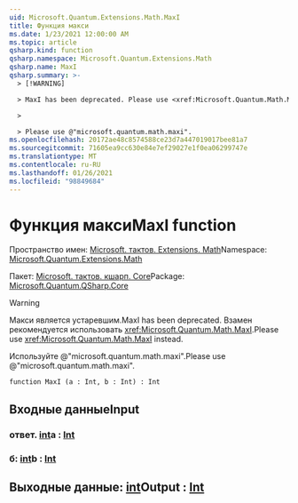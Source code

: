 ```yaml
---
uid: Microsoft.Quantum.Extensions.Math.MaxI
title: Функция макси
ms.date: 1/23/2021 12:00:00 AM
ms.topic: article
qsharp.kind: function
qsharp.namespace: Microsoft.Quantum.Extensions.Math
qsharp.name: MaxI
qsharp.summary: >-
  > [!WARNING]

  > MaxI has been deprecated. Please use <xref:Microsoft.Quantum.Math.MaxI> instead.

  >

  > Please use @"microsoft.quantum.math.maxi".
ms.openlocfilehash: 20172ae48c8574588ce23d7a447019017bee81a7
ms.sourcegitcommit: 71605ea9cc630e84e7ef29027e1f0ea06299747e
ms.translationtype: MT
ms.contentlocale: ru-RU
ms.lasthandoff: 01/26/2021
ms.locfileid: "98849684"
---
```

# <a name="maxi-function"></a><span data-ttu-id="3d8be-102">Функция макси</span><span class="sxs-lookup"><span data-stu-id="3d8be-102">MaxI function</span></span>

<span data-ttu-id="3d8be-103">Пространство имен: [Microsoft. тактов. Extensions. Math](xref:Microsoft.Quantum.Extensions.Math)</span><span class="sxs-lookup"><span data-stu-id="3d8be-103">Namespace: [Microsoft.Quantum.Extensions.Math](xref:Microsoft.Quantum.Extensions.Math)</span></span>

<span data-ttu-id="3d8be-104">Пакет: [Microsoft. тактов. кшарп. Core](https://nuget.org/packages/Microsoft.Quantum.QSharp.Core)</span><span class="sxs-lookup"><span data-stu-id="3d8be-104">Package: [Microsoft.Quantum.QSharp.Core](https://nuget.org/packages/Microsoft.Quantum.QSharp.Core)</span></span>


> [!WARNING]
> <span data-ttu-id="3d8be-105">Макси является устаревшим.</span><span class="sxs-lookup"><span data-stu-id="3d8be-105">MaxI has been deprecated.</span></span> <span data-ttu-id="3d8be-106">Взамен рекомендуется использовать <xref:Microsoft.Quantum.Math.MaxI>.</span><span class="sxs-lookup"><span data-stu-id="3d8be-106">Please use <xref:Microsoft.Quantum.Math.MaxI> instead.</span></span>
>
> <span data-ttu-id="3d8be-107">Используйте @"microsoft.quantum.math.maxi".</span><span class="sxs-lookup"><span data-stu-id="3d8be-107">Please use @"microsoft.quantum.math.maxi".</span></span>



```qsharp
function MaxI (a : Int, b : Int) : Int
```


## <a name="input"></a><span data-ttu-id="3d8be-108">Входные данные</span><span class="sxs-lookup"><span data-stu-id="3d8be-108">Input</span></span>

### <a name="a--int"></a><span data-ttu-id="3d8be-109">ответ. [int](xref:microsoft.quantum.lang-ref.int)</span><span class="sxs-lookup"><span data-stu-id="3d8be-109">a : [Int](xref:microsoft.quantum.lang-ref.int)</span></span>




### <a name="b--int"></a><span data-ttu-id="3d8be-110">б: [int](xref:microsoft.quantum.lang-ref.int)</span><span class="sxs-lookup"><span data-stu-id="3d8be-110">b : [Int](xref:microsoft.quantum.lang-ref.int)</span></span>





## <a name="output--int"></a><span data-ttu-id="3d8be-111">Выходные данные: [int](xref:microsoft.quantum.lang-ref.int)</span><span class="sxs-lookup"><span data-stu-id="3d8be-111">Output : [Int](xref:microsoft.quantum.lang-ref.int)</span></span>

